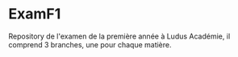 # ExamF1
Repository de l'examen de la première année à Ludus Académie, il comprend 3 branches, une pour chaque matière.
